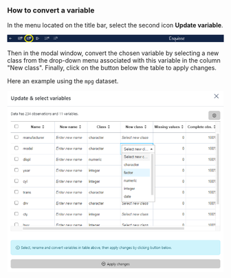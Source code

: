 
### How to convert a variable

In the menu located on the title bar, select the second icon **Update variable**. 

![](figures/how-to-select-a-variable-2.png)

Then in the modal window, convert the chosen variable by selecting a new class from the drop-down menu associated with this variable in the column "New class".
Finally, click on the button below the table to apply changes.

Here an example using the `mpg` dataset.

![](figures/how-to-convert-a-variable.png)